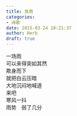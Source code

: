 ```yaml
---  
title: 急雨  
categories:  
- 诗歌  
date: 2015-03-24 18:21:37  
author: Herb  
draft: true
---  
```

一场雨  
可以来得突如其然  
欺身而下  
就把白云压暗  
大地沉闷地喊道  
来吧  
寒风一抖  
雨势　弱了几分